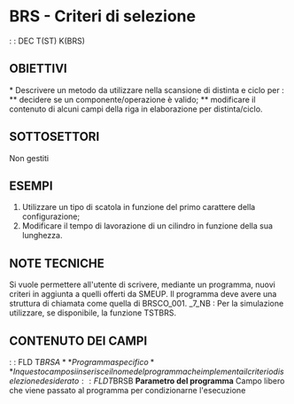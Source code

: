 # BRS - Criteri di selezione
 :  : DEC T(ST) K(BRS)
## OBIETTIVI
 \*     Descrivere un metodo da utilizzare nella scansione di distinta e ciclo per : 
 \*\*    decidere se un componente/operazione è valido;
 \*\*    modificare il contenuto di alcuni campi della riga in elaborazione per distinta/ciclo.
## SOTTOSETTORI
Non gestiti
## ESEMPI
1.   Utilizzare un tipo di scatola in funzione del primo carattere della configurazione;
2.   Modificare il tempo di lavorazione di un cilindro in funzione della sua lunghezza.
## NOTE TECNICHE
Si vuole permettere all'utente di scrivere, mediante un programma, nuovi criteri in aggiunta a quelli offerti da SMEUP.
Il programma deve avere una struttura di chiamata come quella di BRSCO_001.
_7_NB :  Per la simulazione utilizzare, se disponibile, la funzione TSTBRS.
## CONTENUTO DEI CAMPI
 :  : FLD T$BRSA **Programma specifico**
In questo campo si inserisce il nome del programma che implementa il criterio di selezione desiderato
 :  : FLD T$BRSB **Parametro del programma**
Campo libero che viene passato al programma per condizionarne l'esecuzione
